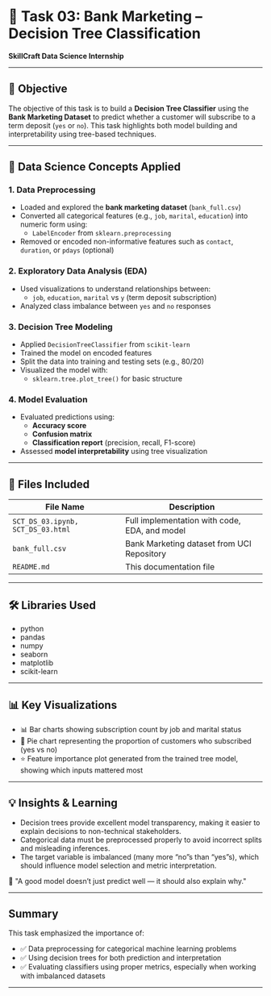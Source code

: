 # 🌳 Task 03: Bank Marketing – Decision Tree Classification  
**SkillCraft Data Science Internship**

---

## 📌 Objective  
The objective of this task is to build a **Decision Tree Classifier** using the **Bank Marketing Dataset** to predict whether a customer will subscribe to a term deposit (`yes` or `no`). This task highlights both model building and interpretability using tree-based techniques.

---

## 🧠 Data Science Concepts Applied

### 1. Data Preprocessing
- Loaded and explored the **bank marketing dataset** (`bank_full.csv`)
- Converted all categorical features (e.g., `job`, `marital`, `education`) into numeric form using:
  - `LabelEncoder` from `sklearn.preprocessing`
- Removed or encoded non-informative features such as `contact`, `duration`, or `pdays` (optional)

### 2. Exploratory Data Analysis (EDA)
- Used visualizations to understand relationships between:
  - `job`, `education`, `marital` vs `y` (term deposit subscription)
- Analyzed class imbalance between `yes` and `no` responses

### 3. Decision Tree Modeling
- Applied `DecisionTreeClassifier` from `scikit-learn`
- Trained the model on encoded features
- Split the data into training and testing sets (e.g., 80/20)
- Visualized the model with:
  - `sklearn.tree.plot_tree()` for basic structure

### 4. Model Evaluation
- Evaluated predictions using:
  - **Accuracy score**
  - **Confusion matrix**
  - **Classification report** (precision, recall, F1-score)
- Assessed **model interpretability** using tree visualization

---

## 📁 Files Included

| File Name                                  | Description                                |
|-------------------------------------------|--------------------------------------------|
| `SCT_DS_03.ipynb, SCT_DS_03.html` | Full implementation with code, EDA, and model |
| `bank_full.csv`                                 | Bank Marketing dataset from UCI Repository |
| `README.md`                                | This documentation file                    |

---

## 🛠️ Libraries Used

- python
- pandas
- numpy
- seaborn
- matplotlib
- scikit-learn

---

## 📊 Key Visualizations
- 📊 Bar charts showing subscription count by job and marital status
- 🥧 Pie chart representing the proportion of customers who subscribed (yes vs no)
- ⭐ Feature importance plot generated from the trained tree model, showing which inputs mattered most

---

## 💡 Insights & Learning
- Decision trees provide excellent model transparency, making it easier to explain decisions to non-technical stakeholders.
- Categorical data must be preprocessed properly to avoid incorrect splits and misleading inferences.
- The target variable is imbalanced (many more “no”s than “yes”s), which should influence model selection and metric interpretation.

🧠 "A good model doesn’t just predict well — it should also explain why."

---

## Summary
This task emphasized the importance of:
- ✅ Data preprocessing for categorical machine learning problems
- ✅ Using decision trees for both prediction and interpretation
- ✅ Evaluating classifiers using proper metrics, especially when working with imbalanced datasets

---
